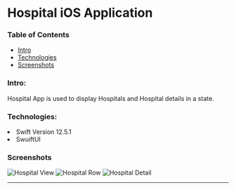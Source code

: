 # Hospital iOS Application

### Table of Contents
* [Intro](#Intro)
* [Technologies](#technologies)
* [Screenshots](#screenshots)


### Intro:
Hospital App is used to display Hospitals and Hospital details in a state.
    
### Technologies:
  <li> Swift Version 12.5.1
  <li> SwuiftUI
   
### Screenshots
![Hospital View](./Screenshot/hospitalView.png)
![Hospital Row](./Screenshot/hospitalRow.png)
![Hospital Detail](./Screenshot/hospitalDetail.png)
 </ol>
 
   
 
   
 ---

